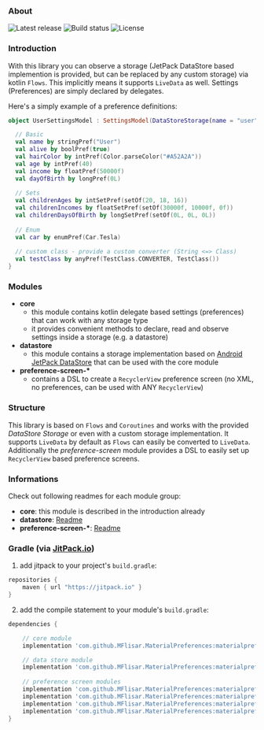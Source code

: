 ### About

![Latest release](https://img.shields.io/github/v/release/MFlisar/MaterialPreferences)
![Build status](https://img.shields.io/github/workflow/status/MFlisar/MaterialPreferences/Build%20library%20and%20test%20app)
![License](https://img.shields.io/github/license/MFlisar/MaterialPreferences)

### Introduction

With this library you can observe a storage (JetPack DataStore based implemention is provided, but can be replaced by any custom storage) via kotlin `Flows`.
This implicitly means it supports `LiveData` as well.
Settings (Preferences) are simply declared by delegates.

Here's a simply example of a preference definitions:

```kotlin
object UserSettingsModel : SettingsModel(DataStoreStorage(name = "user")) {

  // Basic
  val name by stringPref("User")
  val alive by boolPref(true)
  val hairColor by intPref(Color.parseColor("#A52A2A"))
  val age by intPref(40)
  val income by floatPref(50000f)
  val dayOfBirth by longPref(0L)
  
  // Sets
  val childrenAges by intSetPref(setOf(20, 18, 16))
  val childrenIncomes by floatSetPref(setOf(30000f, 10000f, 0f))
  val childrenDaysOfBirth by longSetPref(setOf(0L, 0L, 0L))
  
  // Enum
  val car by enumPref(Car.Tesla)
  
  // custom class - provide a custom converter (String <=> Class)
  val testClass by anyPref(TestClass.CONVERTER, TestClass())
}
```

### Modules

* **core**
  * this module contains kotlin delegate based settings (preferences) that can work with any storage type
  * it provides convenient methods to declare, read and observe settings inside a storage (e.g. a datastore)
* **datastore**
  * this module contains a storage implementation based on [Android JetPack DataStore](https://developer.android.com/topic/libraries/architecture/datastore) that can be used with the core module
* **preference-screen-&ast;** 
  * contains a DSL to create a `RecyclerView` preference screen (no XML, no preferences, can be used with ANY `RecyclerView`)

### Structure

This library is based on `Flows` and `Coroutines` and works with the provided *DataStore Storage* or even with a custom storage implementation.
It supports `LiveData` by default as `Flows` can easily be converted to `LiveData`.
Additionally the *preference-screen* module provides a DSL to easily set up `RecyclerView` based preference screens.

### Informations

Check out following readmes for each module group:

* **core**: this module is described in the introduction already
* **datastore**: [Readme](README-DATASTORE.md)
* **preference-screen-&ast;**: [Readme](README-PREFERENCE-SCREEN.md)

### Gradle (via [JitPack.io](https://jitpack.io/))

1. add jitpack to your project's `build.gradle`:
```groovy
repositories {
    maven { url "https://jitpack.io" }
}
```
2. add the compile statement to your module's `build.gradle`:
```groovy
dependencies {

	// core module
	implementation 'com.github.MFlisar.MaterialPreferences:materialpreferences-core:<LATEST-VERSION>'

	// data store module
	implementation 'com.github.MFlisar.MaterialPreferences:materialpreferences-datastore:<LATEST-VERSION>'
    
    // preference screen modules
	implementation 'com.github.MFlisar.MaterialPreferences:materialpreferences-preference-screen:<LATEST-VERSION>'
	implementation 'com.github.MFlisar.MaterialPreferences:materialpreferences-preference-screen-input:<LATEST-VERSION>'
	implementation 'com.github.MFlisar.MaterialPreferences:materialpreferences-preference-screen-choice:<LATEST-VERSION>'
	implementation 'com.github.MFlisar.MaterialPreferences:materialpreferences-preference-screen-color:<LATEST-VERSION>'
}
```
